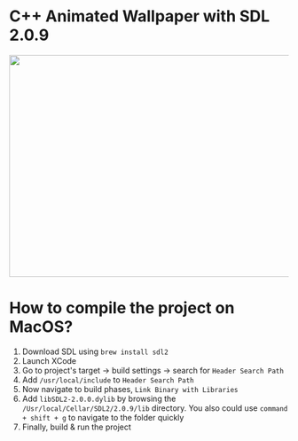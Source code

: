 # C++ Animated Wallpaper with SDL 2.0.9

<!-- ![Demo CountPages alpha](https://github.com/iDuckDark/CPP-Animated-Wallpaper/blob/master/wallpaper.gif) -->

<p align="center">
  
<img src="https://github.com/iDuckDark/CPP-Animated-Wallpaper/blob/master/wallpaper.gif" width="600" height="400" />

</p>


# How to compile the project on MacOS?

1. Download SDL using ```brew install sdl2```
2. Launch XCode
3. Go to project's target -> build settings -> search for ```Header Search Path```
4. Add ```/usr/local/include``` to ```Header Search Path```
5. Now navigate to build phases, ```Link Binary with Libraries```
6. Add ```libSDL2-2.0.0.dylib``` by browsing the ```/Usr/local/Cellar/SDL2/2.0.9/lib``` directory. You also could use ```command + shift + g``` to navigate to the folder quickly
7. Finally, build & run the project
